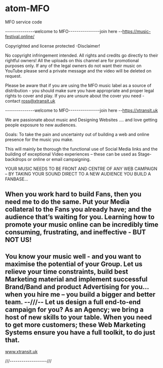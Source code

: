 # atom-MFO
MFO service code


---------------welcome to MFO----------------join here --https://music-festival.online/

Copyrighted and license protected -Disclaimer!

No copyright infringement intended. All rights and credits go directly to their rightful owners! All the uploads on this channel are for promotional purposes only. If any of the legal owners do not want their music on YouTube please send a private message and the video will be deleted on request.

Please be aware that if you are using the MFO music label as a source of distribution - you should make sure you have appropriate and proper legal rights to cover and play. If you are unsure about the cover you need - contact ross@xtransit.uk

---------------welcome to MFO----------------join here --https://xtransit.uk

We are passionate about music and Designing Websites …. and love getting people exposure to new audiences.


Goals: To take the pain and uncertainty out of building a web and online presence for the music you make.

This will mainly be thorough the functional use of Social Media links and the building of exceptional Video experiences – these can be used as Stage-backdrops or online or email campaigning.

YOUR MUSIC NEEDS TO BE FRONT AND CENTRE OF ANY WEB CAMPAIGN – BY TAKING YOUR SOUND DIRECT TO A NEW AUDIENCE YOU BUILD A FANBASE…

When you work hard to build Fans, then you need me to do the same. Put your Media collateral to the Fans you already have; and the audience that’s waiting for you.
Learning how to promote your music online can be incredibly time consuming, frustrating, and ineffective - BUT NOT US!
--------
You know your music well - and you want to maximise the potential of your Group.
Let us relieve your time constraints, build best Marketing material and implement successful Brand/Band and product Advertising for you… when you hire me – you build a bigger and better team.
--///--
Let us design a full end-to-end campaign for you?
As an Agency;  we bring a host of new skills to your table. When you need to get more customers; these Web Marketing Systems ensure you have a full toolkit, to do just that.
-------
www.xtransit.uk 


///-------------------///
